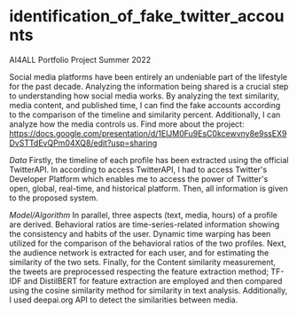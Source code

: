 # identification_of_fake_twitter_accounts
AI4ALL Portfolio Project Summer 2022

Social media platforms have been entirely an undeniable part of the lifestyle for the past decade. Analyzing the information being shared is a crucial step to understanding how social media works. By analyzing the text similarity, media content, and published time, I can find the fake accounts according to the comparison of the timeline and similarity percent. Additionally, I can analyze how the media controls us.
Find more about the project: https://docs.google.com/presentation/d/1ElJM0Fu9EsC0kcewvny8e9ssEX9DvSTTdEvQPm04XQ8/edit?usp=sharing

*Data*
Firstly, the timeline of each profile has been extracted using the official TwitterAPI. 
In according to access TwitterAPI, I had to access Twitter's Developer Platform which enables me to access the power of Twitter's open, global, real-time, and historical platform. Then, all information is given to the proposed system.

*Model/Algorithm* 
In parallel, three aspects (text, media, hours) of a profile are derived. Behavioral ratios are time-series-related information showing the consistency and habits of the user. Dynamic time warping has been utilized for the comparison of the behavioral ratios of the two profiles. Next, the audience network is extracted for each user, and for estimating the similarity of the two sets. Finally, for the Content similarity measurement, the tweets are preprocessed respecting the feature extraction method; TF-IDF and DistilBERT for feature extraction are employed and then compared using the cosine similarity method for similarity in text analysis. Additionally, I used deepai.org API to detect the similarities between media.
